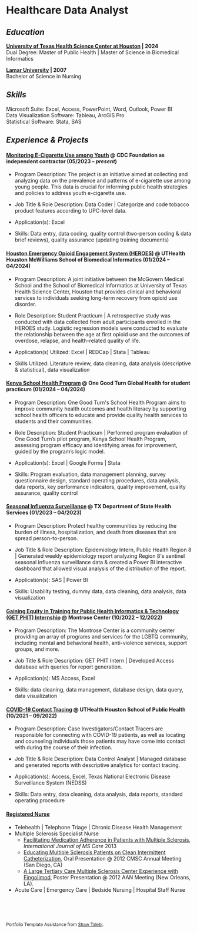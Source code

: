 # Healthcare Data Analyst <br />

## _Education_
**[University of Texas Health Science Center at Houston](https://sbmi.uth.edu/current-students/student-handbook/dual-degree.htm) | 2024** <br />
Dual Degree: Master of Public Health | Master of Science in Biomedical Informatics

**[Lamar University](https://www.lamar.edu/academics/degrees/nursing/nursing-bachelors-degree.html) | 2007** <br />
Bachelor of Science in Nursing

## _Skills_
Microsoft Suite: Excel, Access, PowerPoint, Word, Outlook, Power BI <br />
Data Visualization Software: Tableau, ArcGIS Pro <br />
Statistical Software: Stata, SAS <br />

## _Experience & Projects_

#### [Monitoring E-Cigarette Use among Youth](https://www.cdcfoundation.org/programs/monitoring-e-cigarette-use-among-youth) @ CDC Foundation as independent contractor (05/2023 – _present_)
- Program Description: The project is an initiative aimed at collecting and analyzing data on the prevalence and patterns of e-cigarette use among young people. This data is crucial for informing public health strategies and policies to address youth e-cigarette use. <br />

- Job Title & Role Description: Data Coder | Categorize and code tobacco product features according to UPC-level data. <br />
- Application(s): Excel <br />
- Skills: Data entry, data coding, quality control (two-person coding & data brief reviews), quality assurance (updating training documents) <br />


#### [Houston Emergency Opioid Engagement System (HEROES)](https://sbmi.uth.edu/heroes/) @ UTHealth Houston McWilliams School of Biomedical Informatics (01/2024 – 04/2024)
- Program Description: A joint initiative between the McGovern Medical School and the School of Biomedical Informatics at University of Texas Health Science Center, Houston that provides clinical and behavioral services to individuals seeking long-term recovery from opioid use disorder. <br />

- Role Description: Student Practicum | A retrospective study was conducted with data collected from adult participants enrolled in the HEROES study. Logistic regression models were conducted to evaluate the relationship between the age at first opioid use and the outcomes of overdose, relapse, and health-related quality of life.

- Application(s) Utilized: Excel | REDCap | Stata | Tableau <br />

- Skills Utilized: Literature review, data cleaning, data analysis (descriptive & statistical), data visualization <br />

#### [Kenya School Health Program](https://www.onegoodturn.org/) @ One Good Turn Global Health for student practicum (01/2024 – 04/2024)
- Program Description: One Good Turn's School Health Program aims to improve community health outcomes and health literacy by supporting school health officers to educate and provide quality health services to students and their communities. <br />

- Role Description: Student Practicum | Performed program evaluation of One Good Turn’s pilot program, Kenya School Health Program, assessing program efficacy and identifying areas for improvement, guided by the program’s logic model.
- Application(s): Excel | Google Forms | Stata <br />
- Skills: Program evaluation, data management planning, survey questionnaire design, standard operating procedures, data analysis, data reports, key performance indicators, quality improvement, quality assurance, quality control <br />


#### [Seasonal Influenza Surveillance](https://www.dshs.texas.gov/regional-local-health-operations/texas-public-health-region-8/public-health-region-8/public-health-region-8) @ TX Department of State Health Services (01/2023 – 04/2023)
- Program Description: Protect healthy communities by reducing the burden of illness, hospitalization, and death from diseases that are spread person-to-person. 

- Job Title & Role Description: Epidemiology Intern, Public Health Region 8 | Generated weekly epidemiology report analyzing Region 8's sentinel seasonal influenza surveillance data & created a Power BI interactive dashboard that allowed visual analysis of the distribution of the report. <br />
- Application(s): SAS | Power BI <br />
- Skills: Usability testing, dummy data, data cleaning, data analysis, data visualization  <br />


#### [Gaining Equity in Training for Public Health Informatics & Technology (GET PHIT) Internship](https://www.uth.edu/get-phit/) @ Montrose Center (10/2022 – 12/2022)
- Program Description: The Montrose Center is a community center providing an array of programs and services for the LGBTQ community, including mental and behavioral health, anti-violence services, support groups, and more. <br />

- Job Title & Role Description: GET PHIT Intern | Developed Access database with queries for report generation. <br />
- Application(s): MS Access, Excel <br />
- Skills: data cleaning, data management, database design, data query, data visualization <br />

#### [COVID-19 Contact Tracing](https://sph.uth.edu/landing/contact-tracing-sa/) @ UTHealth Houston School of Public Health (10/2021 – 09/2022)
- Program Description: Case Investigators/Contact Tracers are responsible for connecting with COVID-19 patients, as well as locating and counseling individuals those patients may have come into contact with during the course of their infection. <br />

- Job Title & Role Description: Data Control Analyst | Managed database and generated reports with descriptive analytics for contact tracing.
- Application(s): Access, Excel, Texas National Electronic Disease Surveillance System (NEDSS)
- Skills: Data entry, data cleaning, data analysis, data reports, standard operating procedure

 #### [Registered Nurse](https://www.bon.texas.gov/licensure_verification.asp.html) 
- Telehealth | Telephone Triage | Chronic Disease Health Management
- Multiple Sclerosis Specialist Nurse
   - [Facilitating Medication Adherence in Patients with Multiple Sclerosis](https://doi.org/10.7224/1537-2073.2011-038), _International Journal of MS Care_ 2013
   - [Educating Multiple Sclerosis Patients on Clean Intermittent Catheterization](https://www.researchgate.net/profile/Ahmed-Obeidat/publication/269701751_Stressful_Life_Events_and_Multiple_Sclerosis_A_Call_for_Re-Evaluation/links/552355e20cf29dcabb0efb74/Stressful-Life-Events-and-Multiple-Sclerosis-A-Call-for-Re-Evaluation.pdf), Oral Presentation @ 2012 CMSC Annual Meeting (San Diego, CA)
   - [A Large Tertiary Care Multiple Sclerosis Center Experience with Fingolimod](https://www.aan.com/MSA/Public/Events/AbstractDetails/18616), Poster Presentation @ 2012 AAN Meeting (New Orleans, LA).
- Acute Care | Emergency Care | Bedside Nursing | Hospital Staff Nurse 



<br />
<br />
<br />

<sub> Portfolio Template Assistance from [Shaw Talebi](https://medium.com/the-data-entrepreneurs/how-to-make-a-free-data-science-portfolio-website-with-github-pages-aa1e4965e155). </sub>


